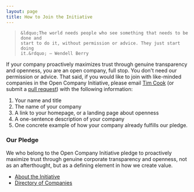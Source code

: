 ```yaml
---
layout: page
title: How to Join the Initiative
---
```

<blockquote>

    &ldquo;The world needs people who see something that needs to be done and
    start to do it, without permission or advice. They just start doing
    it.&rdquo; — Wendell Berry

</blockquote>

If your company proactively maximizes trust through genuine transparency and
openness, you are an open company, full stop. You don't need our permission or
advice. That said, if you would like to join with like-minded companies in the
Open Company Initiative, please email [Tim
Cook](mailto:tim@saxifrageschool.org) (or submit a [pull
request](https://github.com/opencompany/opencompany.github.io/blob/master/directory/index.html))
with the following information:

  1. Your name and title
  1. The name of your company
  1. A link to your homepage, or a landing page about openness
  1. A one-sentence description of your company
  1. One concrete example of how your company already fulfills our pledge.


### Our Pledge

We who belong to the Open Company Initiative pledge to proactively maximize
trust through genuine corporate transparency and openness, not as an
afterthought, but as a defining element in how we create value.

<div class="next-steps nav">
    <ul>
        <li><a href="/about/">About the Initiative</a></li>
        <li><a href="/directory/">Directory of Companies</a></li>
    </ul>
</div>
